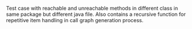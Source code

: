 Test case with reachable and unreachable methods in different class in same package but different java file.
Also contains a recursive function for repetitive item handling in call graph generation process.
